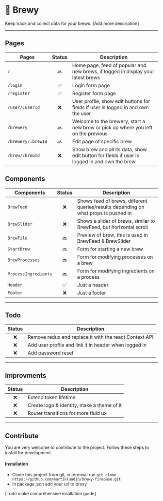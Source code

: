 # :beer: Brewy
Keep track and collect data for your brews. [Add more description]

---

## Pages

| Pages                 | Status                | Description |
| --------------------- | :-------------------: | ----------- | 
| `/`                   | :soon:                | Home page, feed of popular and new brews, if logged in display your latest brews |
| `/login`              | :white_check_mark:    | Login form page |
| `/register`           | :white_check_mark:    | Register form page |
| `/user/:userId`       | :x:                   | User profile, show edit buttons for fields if user is logged in and own the user|
| `/brewery`            | :soon:                | Welcome to the brewery, start a new brew or pick up where you left on the previous |
| `/brewery/:brewId`    | :soon:                | Edit page of specific brew |
| `/brew/:brewId`       | :x:                   | Show brew and all its data, show edit button for fields if user is logged in and own the brew |

## Components

| Components            | Status                | Description |
| --------------------- | :-------------------: | ----------- | 
| `BrewFeed`            | :x:                   | Shows feed of brews, different queries/results depending on what props is pushed in |
| `BrewSlider`          | :x:                   | Shows a slider of brews, similar to BrewFeed, but horizontal scroll |
| `BrewTile`            | :soon:                | Preview of brew, this is used in BrewFeed & BrewSlider |
| `StartBrew`           | :soon:                | Form for starting a new brew |
| `BrewProcesses`       | :soon:                | Form for modifying processes on a brew |
| `ProcessIngredients`  | :soon:                | Form for modifying ingredients on a process |
| `Header`              | :white_check_mark:    | Just a header |
| `Footer`              | :x:                   | Just a footer |

---

## Todo
| Status    | Description |
| :-------: | ----------- | 
| :x:       | Remove redux and replace it with the react Context API
| :x:       | Add user profile and link it in header when logged in
| :x:       | Add password reset

---

## Improvments
| Status    | Description |
| :-------: | ----------- | 
| :x:       | Extend token lifetime
| :x:       | Create logo & identity, make a theme of it
| :x:       | Router transitions for more fluid ux

---

## Contribute
You are very welcome to contribute to the project. Follow these steps to install for development.

#### Installation
- Clone this project from git, in terminal run `git clone https://github.com/martinlundin/brewy-firebase.git`
- In package.json add your url to proxy

[Todo make comprehensive insallation guide]